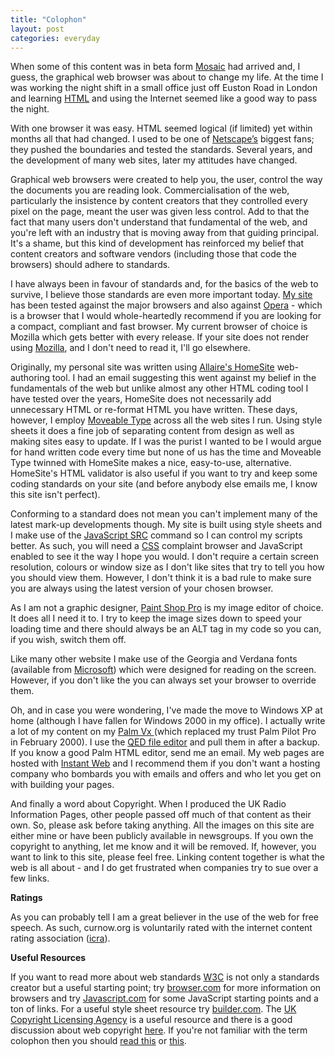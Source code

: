 ```yaml
---
title: "Colophon"
layout: post
categories: everyday
---
```


When some of this content was in beta form [Mosaic](http://web.archive.org/web/20000304170508/http://www.ncsa.uiuc.edu/sdg/software/mosaic/ncsamosaichome.html) had arrived and, I guess, the graphical web browser was about to change my life. At the time I was working the night shift in a small office just off Euston Road in London and learning [HTML](https://www.w3schools.com/html/) and using the Internet seemed like a good way to pass the night.

With one browser it was easy. HTML seemed logical (if limited) yet within months all that had changed. I used to be one of [Netscape’s](http://web.archive.org/web/20000301152941/http://www.netscape.com/) biggest fans; they pushed the boundaries and tested the standards. Several years, and the development of many web sites, later my attitudes have changed.

Graphical web browsers were created to help you, the user, control the way the documents you are reading look. Commercialisation of the web, particularly the insistence by content creators that they controlled every pixel on the page, meant the user was given less control. Add to that the fact that many users don't understand that fundamental of the web, and you're left with an industry that is moving away from that guiding principal. It's a shame, but this kind of development has reinforced my belief that content creators and software vendors (including those that code the browsers) should adhere to standards.

I have always been in favour of standards and, for the basics of the web to survive, I believe those standards are even more important today. [My site](http://www.curnow.org/) has been tested against the major browsers and also against [Opera](http://www.opera.com/) - which is a browser that I would whole-heartedly recommend if you are looking for a compact, compliant and fast browser. My current browser of choice is Mozilla which gets better with every release. If your site does not render using [Mozilla](http://www.mozilla.org/), and I don't need to read it, I'll go elsewhere.

Originally, my personal site was written using [Allaire's HomeSite](http://web.archive.org/web/20001018145413/http://www.allaire.com/products/homesite/index.cfm) web-authoring tool. I had an email suggesting this went against my belief in the fundamentals of the web but unlike almost any other HTML coding tool I have tested over the years, HomeSite does not necessarily add unnecessary HTML or re-format HTML you have written. These days, however, I employ [Moveable Type](https://www.movabletype.com/) across all the web sites I run. Using style sheets it does a fine job of separating content from design as well as making sites easy to update. If I was the purist I wanted to be I would argue for hand written code every time but none of us has the time and Moveable Type twinned with HomeSite makes a nice, easy-to-use, alternative. HomeSite's HTML validator is also useful if you want to try and keep some coding standards on your site (and before anybody else emails me, I know this site isn't perfect).

Conforming to a standard does not mean you can't implement many of the latest mark-up developments though. My site is built using style sheets and I make use of the [JavaScript SRC](http://web.archive.org/web/20010708004352/http://foldoc.doc.ic.ac.uk/foldoc/foldoc.cgi?query=javascript&action=Search) command so I can control my scripts better. As such, you will need a [CSS](http://www.w3.org/tr/rec-css1) complaint browser and JavaScript enabled to see it the way I hope you would. I don't require a certain screen resolution, colours or window size as I don't like sites that try to tell you how you should view them. However, I don't think it is a bad rule to make sure you are always using the latest version of your chosen browser. 


As I am not a graphic designer, [Paint Shop Pro](http://www.paintshoppro.com/) is my image editor of choice. It does all I need it to. I try to keep the image sizes down to speed your loading time and there should always be an ALT tag in my code so you can, if you wish, switch them off.

Like many other website I make use of the Georgia and Verdana fonts (available from [Microsoft](http://web.archive.org/web/20001018221906/http://www.microsoft.com/truetype/fontpack/default.htm)) which were designed for reading on the screen. However, if you don't like the you can always set your browser to override them.

Oh, and in case you were wondering, I've made the move to Windows XP at home (although I have fallen for Windows 2000 in my office). I actually write a lot of my content on my [Palm Vx ](https://web.archive.org/web/20000815090120/http://www.palm.com/products/palmvx/)(which replaced my trust Palm Pilot Pro in February 2000). I use the [QED file editor](https://web.archive.org/web/19981202112501/http://www.visionary2000.com/qed/) and pull them in after a backup. If you know a good Palm HTML editor, send me an email. My web pages are hosted with [Instant Web](https://web.archive.org/web/19970415055631/http://www.instant-web.com:80/) and I recommend them if you don't want a hosting company who bombards you with emails and offers and who let you get on with building your pages.

And finally a word about Copyright. When I produced the UK Radio Information Pages, other people passed off much of that content as their own. So, please ask before taking anything. All the images on this site are either mine or have been publicly available in newsgroups. If you own the copyright to anything, let me know and it will be removed. If, however, you want to link to this site, please feel free. Linking content together is what the web is all about - and I do get frustrated when companies try to sue over a few links.

**Ratings**

As you can probably tell I am a great believer in the use of the web for free speech. As such, curnow.org is voluntarily rated with the internet content rating association ([icra](https://web.archive.org/web/20000407075731/http://www.icra.org:80/)).

**Useful Resources**

If you want to read more about web standards [W3C](http://www.w3.org/) is not only a standards creator but a useful starting point; try [browser.com](http://www.browser.com/) for more information on browsers and try [Javascript.com](http://www.javascript.com/) for some JavaScript starting points and a ton of links. For a useful style sheet resource try [builder.com](http://web.archive.org/web/20001007234122/http://www.builder.com/authoring/csstoday/index.html). The [UK Copyright Licensing Agency](http://www.cla.co.uk/) is a useful resource and there is a good discussion about web copyright [here](http://www.benedict.com/). If you're not familiar with the term colophon then you should [read this](https://www.merriam-webster.com/dictionary/colophon?utm_campaign=sd&utm_medium=serp&utm_source=jsonld) or [this](http://www.dictionary.com/cgi-bin/dict.pl?term=colophon).
